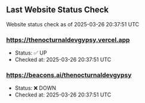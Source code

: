 ## Last Website Status Check

<!-- GitHub Action will update the section below -->
Website status check as of 2025-03-26 20:37:51 UTC

### https://thenocturnaldevgypsy.vercel.app
- Status: ✅ UP
- Checked at: 2025-03-26 20:37:51 UTC

### https://beacons.ai/thenocturnaldevgypsy
- Status: ❌ DOWN
- Checked at: 2025-03-26 20:37:51 UTC


<!-- End of GitHub Action update section -->
